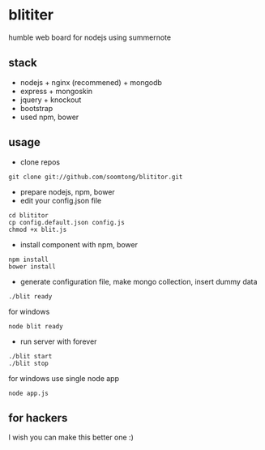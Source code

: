 blititer
========

humble web board for nodejs using summernote

## stack

- nodejs + nginx (recommened) + mongodb
- express + mongoskin
- jquery + knockout
- bootstrap
- used npm, bower

## usage

- clone repos
```shell
git clone git://github.com/soomtong/blititor.git
```

- prepare nodejs, npm, bower
- edit your config.json file
```shell
cd blititor
cp config.default.json config.js
chmod +x blit.js
```

- install component with npm, bower
```shell
npm install
bower install
```

- generate configuration file, make mongo collection, insert dummy data
```shell
./blit ready
```
for windows
```shell
node blit ready
```
- run server with forever
```shell
./blit start
./blit stop
```
for windows use single node app
```shell
node app.js
```
## for hackers

I wish you can make this better one :)
